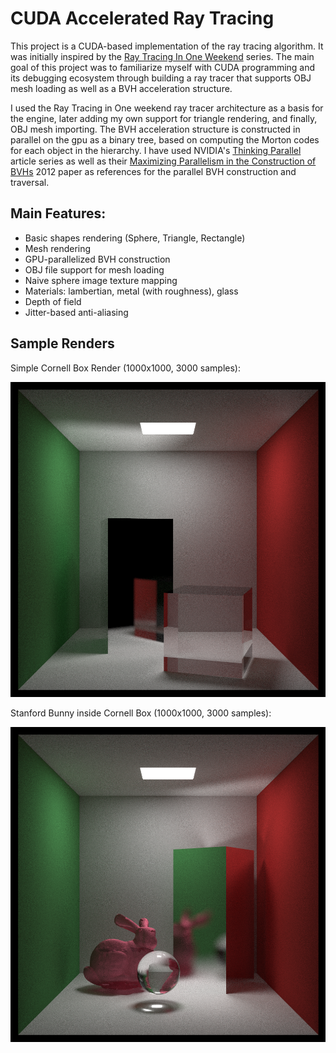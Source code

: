 # CUDA Accelerated Ray Tracing


This project is a CUDA-based implementation of the ray tracing algorithm. It was initially inspired by the [Ray Tracing In One Weekend](https://github.com/RayTracing/raytracing.github.io) series. 
The main goal of this project was to familiarize myself with CUDA programming and its debugging ecosystem through building a ray tracer that supports OBJ mesh loading as well as a BVH acceleration structure.

I used the Ray Tracing in One weekend ray tracer architecture as a basis for the engine, later adding my own support for triangle rendering, and finally, OBJ mesh importing.
The BVH acceleration structure is constructed in parallel on the gpu as a binary tree, based on computing the Morton codes for each object in the hierarchy. I have used NVIDIA's [Thinking Parallel](https://developer.nvidia.com/blog/thinking-parallel-part-iii-tree-construction-gpu/) article series as well as their [Maximizing Parallelism in the Construction of BVHs](https://developer.nvidia.com/blog/parallelforall/wp-content/uploads/2012/11/karras2012hpg_paper.pdf) 2012 paper as references for the parallel BVH construction and traversal. 

## Main Features:

- Basic shapes rendering (Sphere, Triangle, Rectangle)
- Mesh rendering
- GPU-parallelized BVH construction
- OBJ file support for mesh loading
- Naive sphere image texture mapping
- Materials: lambertian, metal (with roughness), glass
- Depth of field 
- Jitter-based anti-aliasing

## Sample Renders

Simple Cornell Box Render (1000x1000, 3000 samples):

![a](pictures/cornellbox_1k_1k_3000s.png)

Stanford Bunny inside Cornell Box (1000x1000, 3000 samples):

![a](pictures/bunnycornell_1k_1k_3000s.png)


